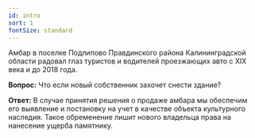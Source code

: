 ```yaml
---
id: intro
sort: 1
fontSize: standard
---
```


Амбар в поселке Подлипово <span style="font-weight: 400;">Правдинского района Калининградской области</span> радовал глаз туристов и водителей проезжающих авто с XIX века и до 2018 года.

**Вопрос:** Что если новый собственник захочет снести здание?

**Ответ:** В случае принятия решения о продаже амбара мы обеспечим его выявление и постановку на учет в качестве объекта культурного наследия. Такое обременение лишит нового владельца права на нанесение ущерба памятнику.
